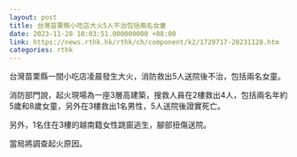 ```yaml
---
layout: post
title: 台灣苗栗縣小吃店大火5人不治包括兩名女童
date: 2023-11-28 10:03:51.000000000 +08:00
link: https://news.rthk.hk/rthk/ch/component/k2/1729717-20231128.htm
categories: rthk
---
```


台灣苗栗縣一間小吃店凌晨發生大火，消防救出5人送院後不治，包括兩名女童。

消防部門說，起火現場為一座3層高建築，搜救人員在2樓救出4人，包括兩名年約5歲和8歲女童，另外在3樓救出1名男性，5人送院後證實死亡。

另外，1名住在3樓的越南籍女性跳窗逃生，腳部扭傷送院。

當局將調查起火原因。
